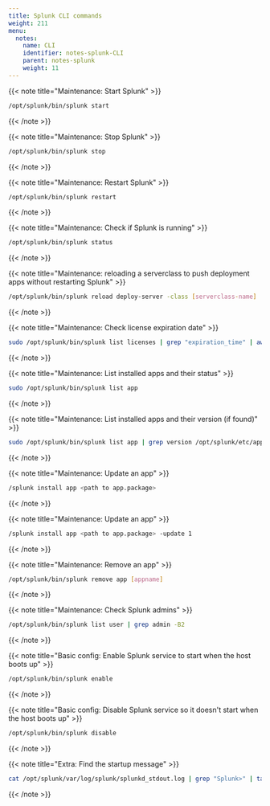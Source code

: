 ```yaml
---
title: Splunk CLI commands
weight: 211
menu:
  notes:
    name: CLI
    identifier: notes-splunk-CLI
    parent: notes-splunk
    weight: 11
---
```


<div style="display: block; width: 100%; max-width: none;">

<!-- Maintenance: Start Splunk -->
{{< note title="Maintenance: Start Splunk" >}}

```bash
/opt/splunk/bin/splunk start
```
{{< /note >}}

<!-- Maintenance: Stop Splunk -->
{{< note title="Maintenance: Stop Splunk" >}}

```bash
/opt/splunk/bin/splunk stop
```
{{< /note >}}

<!-- Maintenance: restart Splunk -->
{{< note title="Maintenance: Restart Splunk" >}}

```bash
/opt/splunk/bin/splunk restart
```
{{< /note >}}

<!-- Maintenance: check Splunk status -->
{{< note title="Maintenance: Check if Splunk is running" >}}

```bash
/opt/splunk/bin/splunk status
```
{{< /note >}}

<!-- Maintenance: Reload serverclass -->
{{< note title="Maintenance: reloading a serverclass to push deployment apps without restarting Splunk" >}}

```bash
/opt/splunk/bin/splunk reload deploy-server -class [serverclass-name]
```
{{< /note >}}

<!-- Maintenance: Check License expiration date -->
{{< note title="Maintenance: Check license expiration date" >}}

```bash
sudo /opt/splunk/bin/splunk list licenses | grep "expiration_time" | awk -F':' '{print $2}' | xargs -I{} date -d @{} +"%Y-%m-%d %H:%M:%S"
```
{{< /note >}}

<!-- Maintenance: List apps -->
{{< note title="Maintenance: List installed apps and their status" >}}

```bash
sudo /opt/splunk/bin/splunk list app
```
{{< /note >}}

<!-- Maintenance: List app versions -->
{{< note title="Maintenance: List installed apps and their version (if found)" >}}

```bash
sudo /opt/splunk/bin/splunk list app | grep version /opt/splunk/etc/apps/*/default/app.conf
```
{{< /note >}}

<!-- Maintenance: Install an app -->
{{< note title="Maintenance: Update an app" >}}

```bash
/splunk install app <path to app.package>
```
{{< /note >}}

<!-- Maintenance: Update an app -->
{{< note title="Maintenance: Update an app" >}}

```bash
/splunk install app <path to app.package> -update 1
```
{{< /note >}}

<!-- Maintenance: Remove an app -->
{{< note title="Maintenance: Remove an app" >}}

```bash
/opt/splunk/bin/splunk remove app [appname]
```
{{< /note >}}

<!-- Maintenance: Check Splunk admins -->
{{< note title="Maintenance: Check Splunk admins" >}}

```bash
/opt/splunk/bin/splunk list user | grep admin -B2
```
{{< /note >}}

<!-- Basic config: Enable Splunk service -->
{{< note title="Basic config: Enable Splunk service to start when the host boots up" >}}

```bash
/opt/splunk/bin/splunk enable
```
{{< /note >}}

<!-- Basic config: Disable Splunk service -->
{{< note title="Basic config: Disable Splunk service so it doesn't start when the host boots up" >}}

```bash
/opt/splunk/bin/splunk disable
```
{{< /note >}}

<!-- Extra: Find the startup message -->
{{< note title="Extra: Find the startup message" >}}

```bash
cat /opt/splunk/var/log/splunk/splunkd_stdout.log | grep "Splunk>" | tail -n 1
```
{{< /note >}}

</div>